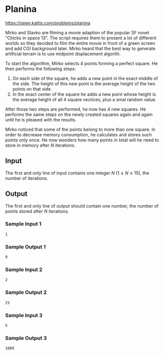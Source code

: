 # Planina

https://open.kattis.com/problems/planina

Mirko and Slavko are filming a movie adaption of the popular SF novel "Chicks in space 13". The script requires them to present a lot of different worlds so they decided to film the entire movie in front of a green screen and add CGI background later. Mirko heard that the best way to generate artificial terrain is to use midpoint displacement algorith.

To start the algorithm, Mirko selects 4 points forming a perfect square. He then performs the following steps:

1. On each side of the square, he adds a new point in the exact middle of the side. The height of this new point is the average height of the two points on that side.
2. In the exact center of the square he adds a new point whose height is the average height of all 4 square vectices, plus a smal random value. 


After those two steps are performed, he now has 4 new squares. He performs the same steps on the newly created squares again and again until he is pleased with the results.

Mirko noticed that some of the points belong to more than one square. In order to decrease memory consumption, he calculates and stores such points only once. He now wonders how many points in total will he need to store in memory after $N$ iterations. 


## Input

The first and only line of input contains one integer $N$ ($1 \leq N \leq 15$), the number of iterations. 

## Output

The first and only line of output should contain one number, the number of points stored after $N$ iterations. 

### Sample Input 1

``` text
1
```

### Sample Output 1

``` text
9
```

### Sample Input 2

``` text
2
```


### Sample Output 2

``` text
25
```

### Sample Input 3

``` text
5
```

### Sample Output 3

``` text
1089
```

